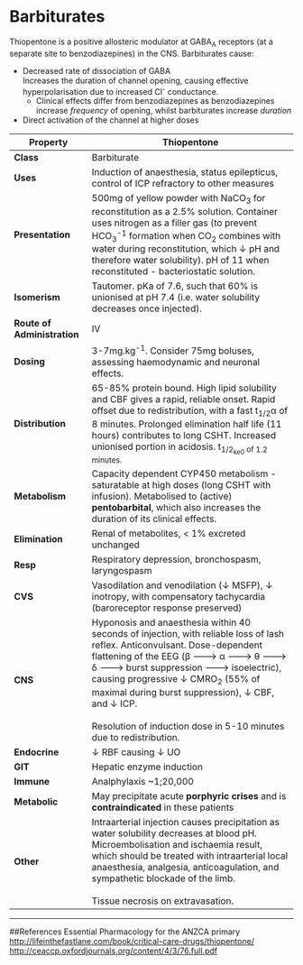 # Barbiturates
Thiopentone is a positive allosteric modulator at GABA<sub>A</sub> receptors (at a separate site to benzodiazepines) in the CNS. Barbiturates cause:
* Decreased rate of dissociation of GABA  
Increases the duration of channel opening, causing effective hyperpolarisation due to increased Cl<sup>-</sup> conductance.
    * Clinical effects differ from benzodiazepines as benzodiazepines increase *frequency* of opening, whilst barbiturates increase *duration*
* Direct activation of the channel at higher doses  

|Property|Thiopentone
|--|--|
|**Class**|Barbiturate
|**Uses**|Induction of anaesthesia, status epilepticus, control of ICP refractory to other measures
|**Presentation**|500mg of yellow powder with NaCO<sub>3</sub> for reconstitution as a 2.5% solution. Container uses nitrogen as a filler gas (to prevent HCO<sub>3</sub><sup>-1</sup> formation when CO<sub>2</sub> combines with water during reconstitution, which ↓ pH and therefore water solubility). pH of 11 when reconstituted - bacteriostatic solution.
|**Isomerism**|Tautomer. pKa of 7.6, such that 60% is unionised at pH 7.4 (i.e. water solubility decreases once injected).
|**Route of Administration**|IV
|**Dosing**|3-7mg.kg<sup>-1</sup>. Consider 75mg boluses, assessing haemodynamic and neuronal effects.
|**Distribution**|65-85% protein bound. High lipid solubility and CBF gives a rapid, reliable onset. Rapid offset due to redistribution, with a fast t<sub>1/2</sub>α of 8 minutes. Prolonged elimination half life (11 hours) contributes to long CSHT. Increased unionised portion in acidosis. t<sub>1/2<sub>ke0</sub> of 1.2 minutes.
|**Metabolism**|Capacity dependent CYP450 metabolism - saturatable at high doses (long CSHT with infusion). Metabolised to (active) **pentobarbital**, which also increases the duration of its clinical effects.
|**Elimination**|Renal of metabolites, < 1% excreted unchanged
|**Resp**|Respiratory depression, bronchospasm, laryngospasm
|**CVS**|Vasodilation and venodilation (↓ MSFP), ↓ inotropy, with compensatory tachycardia (baroreceptor response preserved)
|**CNS**|Hyponosis and anaesthesia within 40 seconds of injection, with reliable loss of lash reflex. Anticonvulsant. Dose-dependent flattening of the EEG (β 🡒 α 🡒 θ 🡒 δ 🡒 burst suppression 🡒 isoelectric), causing progressive ↓ CMRO<sub>2</sub> (55% of maximal during burst suppression), ↓ CBF, and ↓ ICP. <br><br> Resolution of induction dose in 5-10 minutes due to redistribution.  
|**Endocrine**|↓ RBF causing ↓ UO
|**GIT**|Hepatic enzyme induction
|**Immune**|Analphylaxis ~1;20,000
|**Metabolic**|May precipitate acute **porphyric crises** and is **contraindicated** in these patients
|**Other**|Intraarterial injection causes precipitation as water solubility decreases at blood pH. Microembolisation and ischaemia result, which should be treated with intraarterial local anaesthesia, analgesia, anticoagulation, and sympathetic blockade of the limb. <br><br> Tissue necrosis on extravasation.

---
##References
Essential Pharmacology for the ANZCA primary
http://lifeinthefastlane.com/book/critical-care-drugs/thiopentone/
http://ceaccp.oxfordjournals.org/content/4/3/76.full.pdf